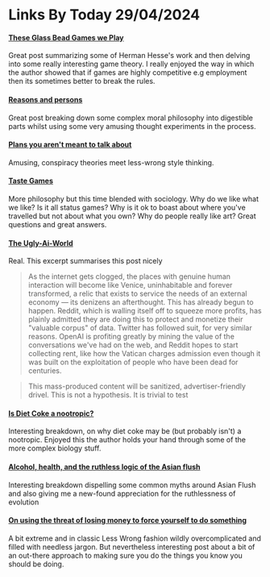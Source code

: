 # Links By Today 29/04/2024

#### [These Glass Bead Games we Play](https://www.strangeloopcanon.com/p/these-glass-bead-games-we-play)

Great post summarizing some of Herman Hesse's work and then delving into some really interesting game theory. I really enjoyed the way in which the author showed that if games are highly competitive e.g employment then its sometimes better to break the rules.  

#### [Reasons and persons](https://dynomight.net/reasons-and-persons/)

Great post breaking down some complex moral philosophy into digestible parts whilst using some very amusing thought experiments in the process.

#### [Plans you aren't meant to talk about](https://dynomight.net/plans)

Amusing, conspiracy theories meet less-wrong style thinking. 

#### [Taste Games](https://dynomight.net/taste-games/)

More philosophy but this time blended with sociology. Why do we like what we like? Is it all status games? Why is it ok to boast about where you've travelled but not about what you own? Why do people really like art? Great questions and great answers. 

#### [The Ugly-Ai-World](https://theluddite.org/#!post/ugly-ai-world)

Real. This excerpt summarises this post nicely

> As the internet gets clogged, the places with genuine human interaction will become like Venice, uninhabitable and forever transformed, a relic that exists to service the needs of an external economy — its denizens an afterthought. This has already begun to happen. Reddit, which is walling itself off to squeeze more profits, has plainly admitted they are doing this to protect and monetize their "valuable corpus" of data. Twitter has followed suit, for very similar reasons. OpenAI is profiting greatly by mining the value of the conversations we've had on the web, and Reddit hopes to start collecting rent, like how the Vatican charges admission even though it was built on the exploitation of people who have been dead for centuries.
    
> This mass-produced content will be sanitized, advertiser-friendly drivel. This is not a hypothesis. It is trivial to test

#### [Is Diet Coke a nootropic?](https://dynomight.net/diet-coke-nootropic/)

Interesting breakdown, on why diet coke may be (but probably isn't) a nootropic. Enjoyed this the author holds your hand through some of the more complex biology stuff. 

#### [Alcohol, health, and the ruthless logic of the Asian flush](https://dynomight.net/alcohol/)

Interesting breakdown dispelling some common myths around Asian Flush and also giving me a new-found appreciation for the ruthlessness of evolution 

#### [On using the threat of losing money to force yourself to do something](https://www.lesswrong.com/posts/DRrAMiekmqwDjnzS5/my-experience-using-financial-commitments-to-overcome)

A bit extreme and in classic Less Wrong fashion wildly overcomplicated and filled with needless jargon. But nevertheless interesting post  about a bit of an out-there approach to making sure you do the things you know you should be doing. 

